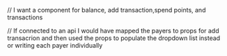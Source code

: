 // I want a component for balance, add transaction,spend points, and transactions

// If connected to an api I would have mapped the payers to props for add transacrion and then used the props to populate the dropdown list instead or writing each payer individually 
